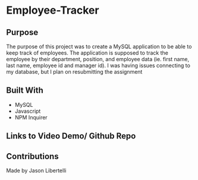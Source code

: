 # Employee-Tracker

## Purpose 
The purpose of this project was to create a MySQL application to be able to keep track of employees.  The application is supposed to track the employee by their department, position, and employee data (ie. first name, last name, employee id and manager id). I was having issues connecting to my database, but I plan on resubmitting the assignment 

## Built With
- MySQL 
- Javascript
- NPM Inquirer 

## Links to Video Demo/ Github Repo 

## Contributions 
Made by Jason Libertelli 
